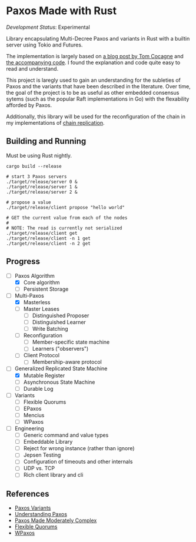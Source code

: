 # Paxos Made with Rust

*Development Status*: Experimental

Library encapsulating Multi-Decree Paxos and variants in Rust with a builtin server using Tokio and Futures.

The implementation is largely based on [a blog post by Tom Cocagne](https://understandingpaxos.wordpress.com/) and [the accompanying code](github.com/cocagne/multi-paxos-example). I
found the explanation and code quite easy to read and understand.

This project is laregly used to gain an understanding for the subleties of Paxos and the
variants that have been described in the literature. Over time, the goal of the project is to be as useful as other embedded consensus sytems 
(such as the popular Raft implementations in Go) with the flexability afforded by Paxos.

Additionally, this library will be used for the reconfiguration of the chain in my implementations of [chain replication](https://github.com/zowens/chain-replication).

## Building and Running

Must be using Rust nightly.

```shell
cargo build --release

# start 3 Paxos servers
./target/release/server 0 &
./target/release/server 1 &
./target/release/server 2 &

# propose a value
./target/release/client propose "hello world"

# GET the current value from each of the nodes
# 
# NOTE: The read is currently not serialized
./target/release/client get
./target/release/client -n 1 get
./target/release/client -n 2 get
```

## Progress
- [ ] Paxos Algorithm
    - [X] Core algorithm
    - [ ] Persistent Storage
- [ ] Multi-Paxos
    - [X] Masterless
    - [ ] Master Leases
        - [ ] Distinguished Proposer
        - [ ] Distinguished Learner
        - [ ] Write Batching
    - [ ] Reconfiguration
        - [ ] Member-specific state machine
        - [ ] Learners ("observers")
    - [ ] Client Protocol
        - [ ] Membership-aware protocol
- [ ] Generalized Replicated State Machine
    - [X] Mutable Register
    - [ ] Asynchronous State Machine
    - [ ] Durable Log
- [ ] Variants
    - [ ] Flexible Quorums
    - [ ] EPaxos
    - [ ] Mencius
    - [ ] WPaxos
- [ ] Engineering
    - [ ] Generic command and value types
    - [ ] Embeddable Library
    - [ ] Reject for wrong instance (rather than ignore)
    - [ ] Jepsen Testing
    - [ ] Configuration of timeouts and other internals
    - [ ] UDP vs. TCP
    - [ ] Rich client library and cli

## References
* [Paxos Variants](http://paxos.systems/variants.html#mencius)
* [Understanding Paxos](https://understandingpaxos.wordpress.com/)
* [Paxos Made Moderately Complex](http://paxos.systems/)
* [Flexible Quorums](https://fpaxos.github.io/)
* [WPaxos](https://muratbuffalo.blogspot.com/2017/12/wpaxos-wide-area-network-paxos-protocol.html)
